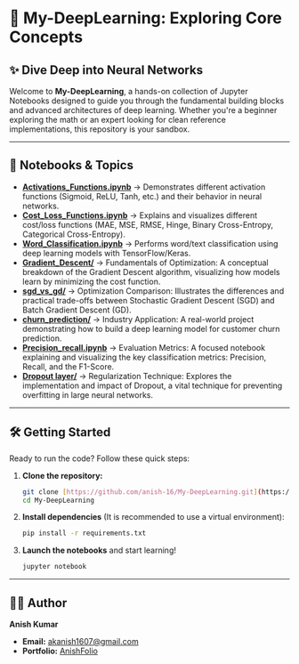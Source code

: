 # 🧠 My-DeepLearning: Exploring Core Concepts

## ✨ Dive Deep into Neural Networks

Welcome to **My-DeepLearning**, a hands-on collection of Jupyter Notebooks designed to guide you through the fundamental building blocks and advanced architectures of deep learning. Whether you're a beginner exploring the math or an expert looking for clean reference implementations, this repository is your sandbox.

---

## 📂 Notebooks & Topics
- [**Activations_Functions.ipynb**](./Activations_Functions.ipynb) → Demonstrates different activation functions (Sigmoid, ReLU, Tanh, etc.) and their behavior in neural networks.
- [**Cost_Loss_Functions.ipynb**](./Cost_Loss_Functions.ipynb) → Explains and visualizes different cost/loss functions (MAE, MSE, RMSE, Hinge, Binary Cross-Entropy, Categorical Cross-Entropy).
- [**Word_Classification.ipynb**](./Word_Classification.ipynb) → Performs word/text classification using deep learning models with TensorFlow/Keras.
- [**Gradient_Descent/**](./Gradient_Descent) → Fundamentals of Optimization: A conceptual breakdown of the Gradient Descent algorithm, visualizing how models learn by minimizing the cost function.
- [**sgd_vs_gd/**](./sgd_vs_gd) → Optimization Comparison: Illustrates the differences and practical trade-offs between Stochastic Gradient Descent (SGD) and Batch Gradient Descent (GD).
- [**churn_prediction/**](./churn_prediction) → Industry Application: A real-world project demonstrating how to build a deep learning model for customer churn prediction.
- [**Precision_recall.ipynb**](./Precision_recall.ipynb) → Evaluation Metrics: A focused notebook explaining and visualizing the key classification metrics: Precision, Recall, and the F1-Score.
- [**Dropout layer/**](./Dropout%20layer) → Regularization Technique: Explores the implementation and impact of Dropout, a vital technique for preventing overfitting in large neural networks.

---

## 🛠️ Getting Started

Ready to run the code? Follow these quick steps:

1.  **Clone the repository:**
    ```bash
    git clone [https://github.com/anish-16/My-DeepLearning.git](https://github.com/anish-16/My-DeepLearning.git)
    cd My-DeepLearning
    ```
2.  **Install dependencies** (It is recommended to use a virtual environment):
    ```bash
    pip install -r requirements.txt
    ```
3.  **Launch the notebooks** and start learning!
    ```bash
    jupyter notebook
    ```

---

## 🙋‍♂️ Author
**Anish Kumar**
* **Email:** akanish1607@gmail.com
* **Portfolio:** [AnishFolio](https://anish-16.github.io/AnishFolio/)